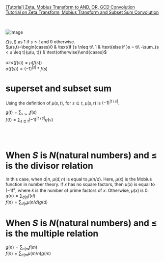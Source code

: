  [[Tutorial] Zeta, Mobius Transform to AND, OR, GCD Convolution](https://codeforces.com/blog/entry/119082)<br>
 [Tutorial on Zeta Transform, Mobius Transform and Subset Sum Convolution](https://codeforces.com/blog/entry/72488)

<br><br>![image](https://github.com/user-attachments/assets/d3af1634-51b9-4b63-9686-d686dce04d7d)

 $ζ(s,t)$ as $1$ if $s≤t$ and $0$ otherwise.<br>
$μ(s,t)=\begin{cases}0 & \text{if }s \nleq t\\ 1 & \text{else if }s = t\\ -\sum_{s < u \leq t}{μ(u, t)} & \text{otherwise}\end{cases}$<br>
<br>$\sigma z \sigma(f(s)) = \mu(f(s))$
<br>$\sigma(f(s)) = (-1)^{|s|}*f(s)$

# superset and subset sum

Using the definition of $μ(s, t)$, for $s⊆t$, $μ(s,t)$ is $(-1)^{|t \setminus s|}$.

$g(t) = \sum_{s \subseteq t}{f(s)}$ <br>
$f(t) = \sum_{s \subseteq t}{(-1)^{|t \setminus s|}g(s)}$<br>


<br><br>
# When $S$ is $N$(natural numbers) and $≤$ is the divisor relation<br>
In this case, when $d|n$, $μ(d,n$) is equal to $μ(n/d)$. Here, $μ(x)$ is the Mobius function in number theory. If $x$ has no square factors, then $μ(x)$ is equal to $(−1)^k$, where $k$ is the number of prime factors of $x$. Otherwise, $μ(x)$ is $0$.<br>
$g(n) = \sum_{d | n}{f(d)}$<br>
$f(n) = \sum_{d | n}{μ(n / d)g(d)}$
<br>
# When $S$ is $N$(natural numbers) and $≤$ is the multiple relation<br>
$g(n) = \sum_{n | m}{f(m)}$<br>
$f(n) = \sum_{n | m}{μ(m / n)g(m)}$
